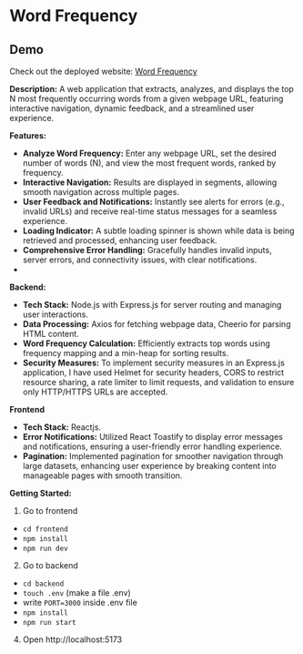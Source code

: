 
# Word Frequency

## Demo

Check out the deployed website: [Word Frequency](https://wordfrequencycal.netlify.app)


**Description:**
A web application that extracts, analyzes, and displays the top N most frequently occurring words from a given webpage URL, featuring interactive navigation, dynamic feedback, and a streamlined user experience.

**Features:**
- **Analyze Word Frequency:** Enter any webpage URL, set the desired number of words (N), and view the most frequent words, ranked by frequency.
- **Interactive Navigation:** Results are displayed in segments, allowing smooth navigation across multiple pages.
- **User Feedback and Notifications:** Instantly see alerts for errors (e.g., invalid URLs) and receive real-time status messages for a seamless experience.
- **Loading Indicator:** A subtle loading spinner is shown while data is being retrieved and processed, enhancing user feedback.
- **Comprehensive Error Handling:** Gracefully handles invalid inputs, server errors, and connectivity issues, with clear notifications.
- 
**Backend:**
- **Tech Stack:** Node.js with Express.js for server routing and managing user interactions.
- **Data Processing:** Axios for fetching webpage data, Cheerio for parsing HTML content.
- **Word Frequency Calculation:** Efficiently extracts top words using frequency mapping and a min-heap for sorting results.
- **Security Measures:** To implement security measures in an Express.js application, I have used Helmet for security headers, CORS to restrict resource sharing, a rate limiter to limit requests, and validation to ensure only HTTP/HTTPS URLs are accepted. 

**Frontend**
- **Tech Stack:** Reactjs.
- **Error Notifications:** Utilized React Toastify to display error messages and notifications, ensuring a user-friendly error handling experience.
- **Pagination:** Implemented pagination for smoother navigation through large datasets, enhancing user experience by breaking content into manageable pages with smooth transition.

**Getting Started:**
1) Go to frontend
- `cd frontend`
- `npm install`
- `npm run dev`
2) Go to backend
- `cd backend`
- `touch .env` (make a file .env)
- write `PORT=3000` inside .env file
- `npm install`
- `npm run start`
4) Open http://localhost:5173



